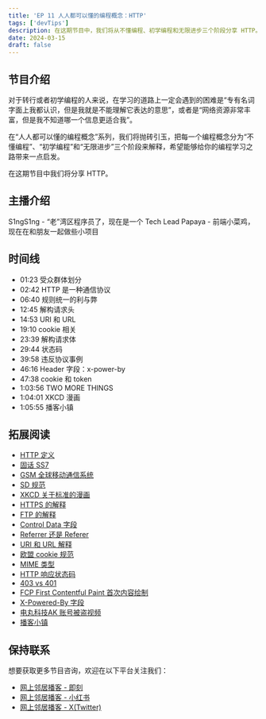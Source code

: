 ```yaml
---
title: 'EP 11 人人都可以懂的编程概念：HTTP'
tags: ['devTips']
description: 在这期节目中，我们将从不懂编程、初学编程和无限进步三个阶段分享 HTTP。
date: 2024-03-15
draft: false
---
```


## 节目介绍

对于转行或者初学编程的人来说，在学习的道路上一定会遇到的困难是“专有名词字面上我都认识，但是我就是不能理解它表达的意思”，或者是“网络资源非常丰富，但是我不知道哪一个信息更适合我”。

在“人人都可以懂的编程概念”系列，我们将抛砖引玉，把每一个编程概念分为“不懂编程”、“初学编程”和“无限进步”三个阶段来解释，希望能够给你的编程学习之路带来一点启发。

在这期节目中我们将分享 HTTP。

## 主播介绍

S1ngS1ng - “老”湾区程序员了，现在是一个 Tech Lead
Papaya - 前端小菜鸡，现在在和朋友一起做些小项目

## 时间线

- 01:23 受众群体划分
- 02:42 HTTP 是一种通信协议
- 06:40 规则统一的利与弊
- 12:45 解构请求头
- 14:53 URI 和 URL
- 19:10 cookie 相关
- 23:39 解构请求体
- 29:44 状态码
- 39:58 违反协议事例
- 46:16 Header 字段：x-power-by
- 47:38 cookie 和 token
- 1:03:56 TWO MORE THINGS
- 1:04:01 XKCD 漫画
- 1:05:55 播客小镇

## 拓展阅读

- [HTTP 定义](https://developer.mozilla.org/en-US/docs/Web/HTTP/Basics_of_HTTP)
- [固话 SS7](https://baike.baidu.com/item/SS7/4005139)
- [GSM 全球移动通信系统](https://baike.baidu.com/item/%E5%85%A8%E7%90%83%E7%A7%BB%E5%8A%A8%E9%80%9A%E4%BF%A1%E7%B3%BB%E7%BB%9F/2108410?fromtitle=gsm&fromid=210860)
- [SD 规范](https://www.sdcard.org/developers/sd-standard-overview/speed-class/)
- [XKCD 关于标准的漫画](https://xkcd.com/927/)
- [HTTPS 的解释](https://www.cloudflare.com/learning/ssl/what-is-https/)
- [FTP 的解释](https://www.freecodecamp.org/chinese/news/what-is-ftp-file-transfer-protocol-and-ftp-server-meaning/)
- [Control Data 字段](https://www.rfc-editor.org/rfc/rfc9110.html#name-control-data)
- [Referrer 还是 Referer](https://juejin.cn/post/6997622099623821326)
- [URI 和 URL 解释](https://stackoverflow.com/questions/176264/what-is-the-difference-between-a-uri-a-url-and-a-urn/1984225#1984225)
- [欧盟 cookie 规范](https://european-union.europa.eu/cookies_en)
- [MIME 类型](https://developer.mozilla.org/zh-CN/docs/Web/HTTP/Basics_of_HTTP/MIME_types)
- [HTTP 响应状态码](https://developer.mozilla.org/en-US/docs/Web/HTTP/Status)
- [403 vs 401](https://stackoverflow.com/questions/3297048/403-forbidden-vs-401-unauthorized-http-responses)
- [FCP First Contentful Paint 首次内容绘制](https://web.dev/articles/fcp)
- [X-Powered-By 字段](https://stackoverflow.com/questions/33580671/what-does-x-powered-by-mean)
- [电丸科技AK 账号被盗视频](https://www.youtube.com/watch?v=CB7m8-VMKzw)
- [播客小镇](https://podtown.xyz/)

## 保持联系

想要获取更多节目咨询，欢迎在以下平台关注我们：

- [网上邻居播客 - 即刻](https://m.okjike.com/users/c751f4fb-d31d-44cf-aef9-f6b55dec4cd5?source=user_card&s=eyJ1IjoiNjUyMzg3NmQwZWQ3ZTc2NjQ5ODMwNWE4IiwiZCI6MX0%3D)
- [网上邻居播客 - 小红书](https://www.xiaohongshu.com/user/profile/64c2024f00000000140396e6?xhsshare=WeixinSession&appuid=64c2024f00000000140396e6&apptime=1697005943)
- [网上邻居播客 - X(Twitter)](https://twitter.com/wslj_podcast)
